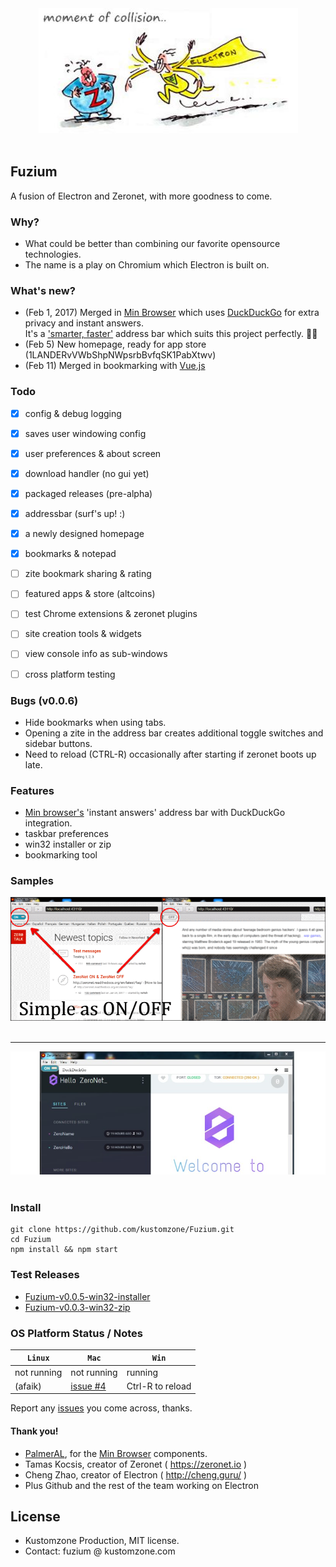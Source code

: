 
<div align="center">
  <img src="gfx/zero_electron.jpg"><br><br>
</div>

## Fuzium 

A fusion of Electron and Zeronet, with more goodness to come.


### Why?

 * What could be better than combining our favorite opensource technologies. 
 * The name is a play on Chromium which Electron is built on.

 
### What's new?

- (Feb 1, 2017) Merged in [Min Browser](https://github.com/minbrowser/min) which uses [DuckDuckGo](https://duckduckgo.com/)
  for extra privacy and instant answers.<br>
  It's a ['smarter, faster'](https://minbrowser.github.io/min/) address bar which suits
  this project perfectly. :surfing_man:
  <br>
- (Feb 5) New homepage, ready for app store (1LANDERvVWbShpNWpsrbBvfqSK1PabXtwv)
  <br>
- (Feb 11) Merged in bookmarking with [Vue.js](https://github.com/coligo-io/bookmarking-app-electron-vuejs-firebase)

### Todo

- [x] config & debug logging
- [x] saves user windowing config
- [x] user preferences & about screen
- [x] download handler (no gui yet)
- [x] packaged releases (pre-alpha)
- [x] addressbar (surf's up! :)
- [x] a newly designed homepage
- [x] bookmarks & notepad
- [ ] zite bookmark sharing & rating
- [ ] featured apps & store (altcoins)
- [ ] test Chrome extensions & zeronet plugins
- [ ] site creation tools & widgets
- [ ] view console info as sub-windows
- [ ] cross platform testing


### Bugs (v0.0.6)

 * Hide bookmarks when using tabs.
 * Opening a zite in the address bar creates additional toggle switches and sidebar buttons.
 * Need to reload (CTRL-R) occasionally after starting if zeronet boots up late.

 
### Features

 * [Min browser's](https://minbrowser.github.io/min/) 'instant answers' address bar with DuckDuckGo integration.
 * taskbar preferences
 * win32 installer or zip
 * bookmarking tool

### Samples

 
 <div align="center">
  <img src="gfx/fuzium-screeny1.png"><br><br>
 </div>

 
 -----
 
 
 <div align="center">
  <img src="gfx/fuzium-screeny2.jpg"><br><br>
 </div>


### Install

```
git clone https://github.com/kustomzone/Fuzium.git
cd Fuzium
npm install && npm start
```

### Test Releases

 - [Fuzium-v0.0.5-win32-installer](https://github.com/kustomzone/Fuzium/releases/tag/v0.0.5-pre-alpha)
 - [Fuzium-v0.0.3-win32-zip](https://github.com/kustomzone/Fuzium/releases/tag/v0.0.3-pre-alpha)


### OS Platform Status / Notes

| **`Linux`** | **`Mac`** | **`Win`** |
|-------------|-----------|-----------|
| not running | not running | running  |
|  (afaik)    | [issue #4](https://github.com/kustomzone/Fuzium/issues/4) |Ctrl-R to reload|


Report any [issues](https://github.com/kustomzone/Fuzium/issues) you come across, thanks.


#### Thank you!

 - [PalmerAL](https://github.com/PalmerAL), for the [Min Browser](https://github.com/minbrowser) components.
 - Tamas Kocsis, creator of Zeronet ( https://zeronet.io )
 - Cheng Zhao, creator of Electron ( http://cheng.guru/ )
 - Plus Github and the rest of the team working on Electron


License
-------

- Kustomzone Production, MIT license.
- Contact: fuzium @ kustomzone.com

